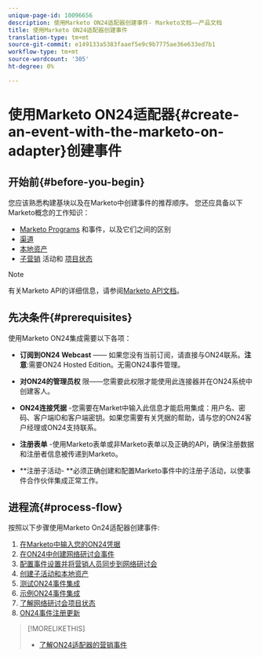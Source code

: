 ```yaml
---
unique-page-id: 10096656
description: 使用Marketo ON24适配器创建事件- Marketo文档——产品文档
title: 使用Marketo ON24适配器创建事件
translation-type: tm+mt
source-git-commit: e149133a5383faaef5e9c9b7775ae36e633ed7b1
workflow-type: tm+mt
source-wordcount: '305'
ht-degree: 0%

---
```



# 使用Marketo ON24适配器{#create-an-event-with-the-marketo-on-adapter}创建事件

## 开始前{#before-you-begin}

您应该熟悉构建基块以及在Marketo中创建事件的推荐顺序。 您还应具备以下Marketo概念的工作知识：

* [Marketo Programs](../../../../product-docs/core-marketo-concepts/programs/creating-programs/understanding-programs.md) 和事件，以及它们之间的区别
* [渠道](../../../../product-docs/administration/tags/create-a-program-channel.md)
* [本地资产](../../../../product-docs/core-marketo-concepts/programs/creating-programs/understanding-local-assets-in-a-program.md)
* [子营销](https://docs.marketo.com/x/IRCa) 活动和 [项目状态](../../../../product-docs/core-marketo-concepts/smart-campaigns/program-flow-actions/change-program-status.md)

>[!NOTE]
>
>有关Marketo API的详细信息，请参阅[Marketo API文档](http://developers.marketo.com/documentation/rest/)。

## 先决条件{#prerequisites}

使用Marketo ON24集成需要以下各项：

* **订阅到ON24 Webcast**  —— 如果您没有当前订阅，请直接与ON24联系。**注意**:需要ON24 Hosted Edition。无需ON24事件管理。

* **对ON24的管理员权** 限——您需要此权限才能使用此连接器并在ON24系统中创建客人。
* **ON24连接凭据** -您需要在Market中输入此信息才能启用集成：用户名、密码、客户端ID和客户端密钥。如果您需要有关凭据的帮助，请与您的ON24客户经理或ON24支持联系。
* **注册表单** -使用Marketo表单或非Marketo表单以及正确的API，确保注册数据和注册者信息被传递到Marketo。
* **注册子活动- **必须正确创建和配置Marketo事件中的注册子活动，以使事件合作伙伴集成正常工作。

## 进程流{#process-flow}

按照以下步骤使用Marketo On24适配器创建事件:

1. [在Marketo中输入您的ON24凭据](create-an-event-with-the-marketo-on24-adapter/enter-your-on24-credentials-in-marketo.md)
1. [在ON24中创建网络研讨会事件](create-an-event-with-the-marketo-on24-adapter/create-your-webinar-event-in-on24.md)
1. [配置事件设置并将营销人员同步到网络研讨会](create-an-event-with-the-marketo-on24-adapter/configure-event-settings-and-sync-marketo-with-your-webinar.md)
1. [创建子活动和本地资产](create-an-event-with-the-marketo-on24-adapter/create-child-campaigns-and-local-assets.md)
1. [测试ON24事件集成](create-an-event-with-the-marketo-on24-adapter/test-your-on24-event-integration.md)
1. [示例ON24事件集成](create-an-event-with-the-marketo-on24-adapter/example-on24-event-integration.md)
1. [了解网络研讨会项目状态](create-an-event-with-the-marketo-on24-adapter/understanding-webinar-program-statuses.md)
1. [ON24事件注册更新](create-an-event-with-the-marketo-on24-adapter/on24-event-registration-updates.md)

>[!MORELIKETHIS]
>
>* [了解ON24适配器的营销事件](create-an-event-with-the-marketo-on24-adapter/understanding-marketo-on24-adapter-events.md)

>



